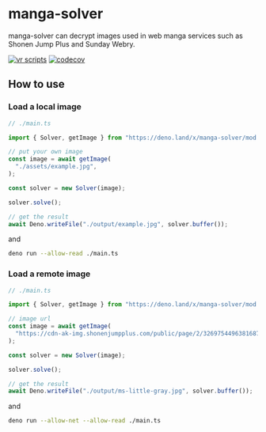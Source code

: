 # manga-solver

manga-solver can decrypt images used in web manga services such as Shonen Jump Plus and Sunday Webry.

[![vr scripts](https://badges.velociraptor.run/flat.svg)](https://velociraptor.run)
[![codecov](https://codecov.io/gh/p1atdev/manga-solver/branch/main/graph/badge.svg?token=50R5UBEDIZ)](https://codecov.io/gh/p1atdev/manga-solver)

## How to use

### Load a local image

```ts
// ./main.ts

import { Solver, getImage } from "https://deno.land/x/manga-solver/mod.ts";

// put your own image
const image = await getImage(
  "./assets/example.jpg",
);

const solver = new Solver(image);

solver.solve();

// get the result
await Deno.writeFile("./output/example.jpg", solver.buffer());

```

and

```bash
deno run --allow-read ./main.ts
```

### Load a remote image

```ts
// ./main.ts

import { Solver, getImage } from "https://deno.land/x/manga-solver/mod.ts";

// image url
const image = await getImage(
  "https://cdn-ak-img.shonenjumpplus.com/public/page/2/3269754496381687092-379912a01bcda616c4edb048edc17835",
);

const solver = new Solver(image);

solver.solve();

// get the result
await Deno.writeFile("./output/ms-little-gray.jpg", solver.buffer());

```

and

```bash
deno run --allow-net --allow-read ./main.ts
```




